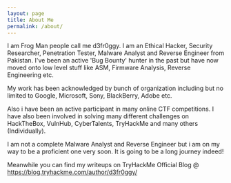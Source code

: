 ```yaml
---
layout: page
title: About Me
permalink: /about/
---
```


I am Frog Man people call me d3fr0ggy. I am an Ethical Hacker, Security Researcher, Penetration Tester, Malware Analyst and Reverse Engineer from Pakistan. I've been an active 'Bug Bounty' hunter in the past but have now moved onto low level stuff like ASM, Firmware Analysis, Reverse Engineering etc. 

My work has been acknowledged by bunch of organization including but no limited to Google, Microsoft, Sony, BlackBerry, Adobe etc.

Also i have been an active participant in many online CTF competitions. I have also been involved in solving many different challenges on HackTheBox, VulnHub, CyberTalents, TryHackMe and many others (Individually). 

I am not a complete Malware Analyst and Reverse Engineer but i am on my way to be a proficient one very soon. It is going to be a long journey indeed! 

Meanwhile you can find my writeups on TryHackMe Official Blog @ https://blog.tryhackme.com/author/d3fr0ggy/


